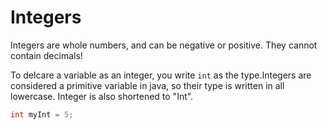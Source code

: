 # Integers

Integers are whole numbers, and can be negative or positive. They cannot contain decimals!

To delcare a variable as an integer, you write `int` as the type.Integers are considered a primitive variable in java, so their type is written in all lowercase. Integer is also shortened to "Int".

```java
int myInt = 5;
```
